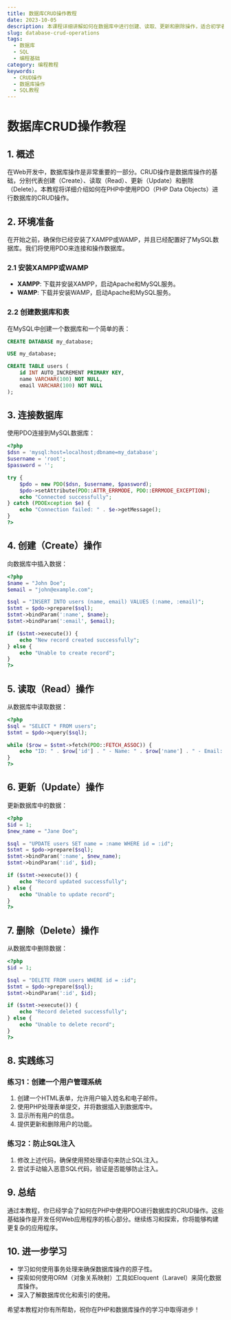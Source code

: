 ```yaml
---
title: 数据库CRUD操作教程
date: 2023-10-05
description: 本课程详细讲解如何在数据库中进行创建、读取、更新和删除操作，适合初学者和中级开发者。
slug: database-crud-operations
tags:
  - 数据库
  - SQL
  - 编程基础
category: 编程教程
keywords:
  - CRUD操作
  - 数据库操作
  - SQL教程
---
```


# 数据库CRUD操作教程

## 1. 概述

在Web开发中，数据库操作是非常重要的一部分。CRUD操作是数据库操作的基础，分别代表创建（Create）、读取（Read）、更新（Update）和删除（Delete）。本教程将详细介绍如何在PHP中使用PDO（PHP Data Objects）进行数据库的CRUD操作。

## 2. 环境准备

在开始之前，确保你已经安装了XAMPP或WAMP，并且已经配置好了MySQL数据库。我们将使用PDO来连接和操作数据库。

### 2.1 安装XAMPP或WAMP

- **XAMPP**: 下载并安装XAMPP，启动Apache和MySQL服务。
- **WAMP**: 下载并安装WAMP，启动Apache和MySQL服务。

### 2.2 创建数据库和表

在MySQL中创建一个数据库和一个简单的表：

```sql
CREATE DATABASE my_database;

USE my_database;

CREATE TABLE users (
    id INT AUTO_INCREMENT PRIMARY KEY,
    name VARCHAR(100) NOT NULL,
    email VARCHAR(100) NOT NULL
);
```

## 3. 连接数据库

使用PDO连接到MySQL数据库：

```php
<?php
$dsn = 'mysql:host=localhost;dbname=my_database';
$username = 'root';
$password = '';

try {
    $pdo = new PDO($dsn, $username, $password);
    $pdo->setAttribute(PDO::ATTR_ERRMODE, PDO::ERRMODE_EXCEPTION);
    echo "Connected successfully";
} catch (PDOException $e) {
    echo "Connection failed: " . $e->getMessage();
}
?>
```

## 4. 创建（Create）操作

向数据库中插入数据：

```php
<?php
$name = "John Doe";
$email = "john@example.com";

$sql = "INSERT INTO users (name, email) VALUES (:name, :email)";
$stmt = $pdo->prepare($sql);
$stmt->bindParam(':name', $name);
$stmt->bindParam(':email', $email);

if ($stmt->execute()) {
    echo "New record created successfully";
} else {
    echo "Unable to create record";
}
?>
```

## 5. 读取（Read）操作

从数据库中读取数据：

```php
<?php
$sql = "SELECT * FROM users";
$stmt = $pdo->query($sql);

while ($row = $stmt->fetch(PDO::FETCH_ASSOC)) {
    echo "ID: " . $row['id'] . " - Name: " . $row['name'] . " - Email: " . $row['email'] . "<br>";
}
?>
```

## 6. 更新（Update）操作

更新数据库中的数据：

```php
<?php
$id = 1;
$new_name = "Jane Doe";

$sql = "UPDATE users SET name = :name WHERE id = :id";
$stmt = $pdo->prepare($sql);
$stmt->bindParam(':name', $new_name);
$stmt->bindParam(':id', $id);

if ($stmt->execute()) {
    echo "Record updated successfully";
} else {
    echo "Unable to update record";
}
?>
```

## 7. 删除（Delete）操作

从数据库中删除数据：

```php
<?php
$id = 1;

$sql = "DELETE FROM users WHERE id = :id";
$stmt = $pdo->prepare($sql);
$stmt->bindParam(':id', $id);

if ($stmt->execute()) {
    echo "Record deleted successfully";
} else {
    echo "Unable to delete record";
}
?>
```

## 8. 实践练习

### 练习1：创建一个用户管理系统

1. 创建一个HTML表单，允许用户输入姓名和电子邮件。
2. 使用PHP处理表单提交，并将数据插入到数据库中。
3. 显示所有用户的信息。
4. 提供更新和删除用户的功能。

### 练习2：防止SQL注入

1. 修改上述代码，确保使用预处理语句来防止SQL注入。
2. 尝试手动输入恶意SQL代码，验证是否能够防止注入。

## 9. 总结

通过本教程，你已经学会了如何在PHP中使用PDO进行数据库的CRUD操作。这些基础操作是开发任何Web应用程序的核心部分。继续练习和探索，你将能够构建更复杂的应用程序。

## 10. 进一步学习

- 学习如何使用事务处理来确保数据库操作的原子性。
- 探索如何使用ORM（对象关系映射）工具如Eloquent（Laravel）来简化数据库操作。
- 深入了解数据库优化和索引的使用。

希望本教程对你有所帮助，祝你在PHP和数据库操作的学习中取得进步！